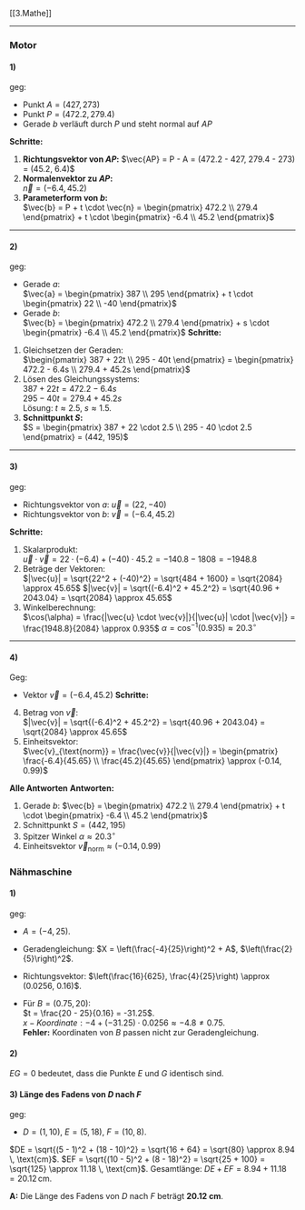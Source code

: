 [[3.Mathe]]
___
### Motor
#### **1)**
geg:
- Punkt $A = (427, 273)$
- Punkt $P = (472.2, 279.4)$
- Gerade $b$ verläuft durch $P$ und steht normal auf $AP$

**Schritte:**
1. **Richtungsvektor von $AP$:**
$\vec{AP} = P - A = (472.2 - 427, 279.4 - 273) = (45.2, 6.4)$
1. **Normalenvektor zu $AP$:**  
   $\vec{n} = (-6.4, 45.2)$
2. **Parameterform von $b$:**  
   $\vec{b} = P + t \cdot \vec{n} = \begin{pmatrix} 472.2 \\ 279.4 \end{pmatrix} + t \cdot \begin{pmatrix} -6.4 \\ 45.2 \end{pmatrix}$
---
#### **2)**
geg:
- Gerade $a$:  
  $\vec{a} = \begin{pmatrix} 387 \\ 295 \end{pmatrix} + t \cdot \begin{pmatrix} 22 \\ -40 \end{pmatrix}$
- Gerade $b$:  
  $\vec{b} = \begin{pmatrix} 472.2 \\ 279.4 \end{pmatrix} + s \cdot \begin{pmatrix} -6.4 \\ 45.2 \end{pmatrix}$
**Schritte:**
1. Gleichsetzen der Geraden:  
	$\begin{pmatrix} 387 + 22t \\ 295 - 40t \end{pmatrix} = \begin{pmatrix} 472.2 - 6.4s \\ 279.4 + 45.2s \end{pmatrix}$
2. Lösen des Gleichungssystems:  
	 $387 + 22t = 472.2 - 6.4s$  
	 $295 - 40t = 279.4 + 45.2s$  
   Lösung: $t \approx 2.5$, $s \approx 1.5$.
3. **Schnittpunkt $S$:**  
	 $S = \begin{pmatrix} 387 + 22 \cdot 2.5 \\ 295 - 40 \cdot 2.5 \end{pmatrix} = (442, 195)$
---
#### **3)**
geg:
- Richtungsvektor von $a$: $\vec{u} = (22, -40)$
- Richtungsvektor von $b$: $\vec{v} = (-6.4, 45.2)$

**Schritte:**
1. Skalarprodukt:  
$\vec{u} \cdot \vec{v} = 22 \cdot (-6.4) + (-40) \cdot 45.2 = -140.8 - 1808 = -1948.8$
2. Beträge der Vektoren:  
$|\vec{u}| = \sqrt{22^2 + (-40)^2} = \sqrt{484 + 1600} = \sqrt{2084} \approx 45.65$
$|\vec{v}| = \sqrt{(-6.4)^2 + 45.2^2} = \sqrt{40.96 + 2043.04} = \sqrt{2084} \approx 45.65$
3. Winkelberechnung:  
  $\cos(\alpha) = \frac{|\vec{u} \cdot \vec{v}|}{|\vec{u}| \cdot |\vec{v}|} = \frac{1948.8}{2084} \approx 0.935$
$\alpha = \cos^{-1}(0.935) \approx 20.3^\circ$
---
#### **4)**
Geg:
- Vektor $\vec{v} = (-6.4, 45.2)$
**Schritte:**
4. Betrag von $\vec{v}$:     
   $|\vec{v}| = \sqrt{(-6.4)^2 + 45.2^2} = \sqrt{40.96 + 2043.04} = \sqrt{2084} \approx 45.65$
5. Einheitsvektor:  
   $\vec{v}_{\text{norm}} = \frac{\vec{v}}{|\vec{v}|} = \begin{pmatrix} \frac{-6.4}{45.65} \\ \frac{45.2}{45.65} \end{pmatrix} \approx (-0.14, 0.99)$

**Alle Antworten**
**Antworten:**
1. Gerade $b$: $\vec{b} = \begin{pmatrix} 472.2 \\ 279.4 \end{pmatrix} + t \cdot \begin{pmatrix} -6.4 \\ 45.2 \end{pmatrix}$
2. Schnittpunkt $S = (442, 195)$
3. Spitzer Winkel $\alpha \approx 20.3^\circ$
4. Einheitsvektor $\vec{v}_{\text{norm}} \approx (-0.14, 0.99)$
### Nähmaschine
#### **1)**
geg:
- $A = (-4, 25)$.
- Geradengleichung: $X = \left(\frac{-4}{25}\right)^2 + A$, $\left(\frac{2}{5}\right)^2$.

- Richtungsvektor: $\left(\frac{16}{625}, \frac{4}{25}\right) \approx (0.0256, 0.16)$.
- Für $B = (0.75, 20)$:  
  $t = \frac{20 - 25}{0.16} = -31.25$.  
  $x -Koordinate:-4 + (-31.25) \cdot 0.0256 \approx -4.8 \neq 0.75$.  
  **Fehler:** Koordinaten von $B$ passen nicht zur Geradengleichung.
#### **2)**
$EG = 0$ bedeutet, dass die Punkte $E$ und $G$ identisch sind.
#### **3) Länge des Fadens von $D$ nach $F$**
geg:
- $D = (1, 10)$, $E = (5, 18)$, $F = (10, 8)$.

 $DE = \sqrt{(5 - 1)^2 + (18 - 10)^2} = \sqrt{16 + 64} = \sqrt{80} \approx 8.94 \, \text{cm}$.
 $EF = \sqrt{(10 - 5)^2 + (8 - 18)^2} = \sqrt{25 + 100} = \sqrt{125} \approx 11.18 \, \text{cm}$.
 Gesamtlänge: $DE + EF = 8.94 + 11.18 = 20.12 \, \text{cm}$.

**A:** Die Länge des Fadens von $D$ nach $F$ beträgt **20.12 cm**.